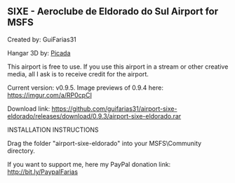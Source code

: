 ## SIXE - Aeroclube de Eldorado do Sul Airport for MSFS ##

Created by: GuiFarias31

Hangar 3D by: [Picada](https://3dwarehouse.sketchup.com/user/0148015134167242350453261/Picada)

This airport is free to use. If you use this airport in a stream or other creative media, all I ask is to receive credit for the airport.

Current version: v0.9.5. Image previews of 0.9.4 here: https://imgur.com/a/RP0cpCI

Download link: https://github.com/guifarias31/airport-sixe-eldorado/releases/download/0.9.3/airport-sixe-eldorado.rar

INSTALLATION INSTRUCTIONS

Drag the folder "airport-sixe-eldorado" into your MSFS\Community directory.

If you want to support me, here my PayPal donation link: http://bit.ly/PaypalFarias
